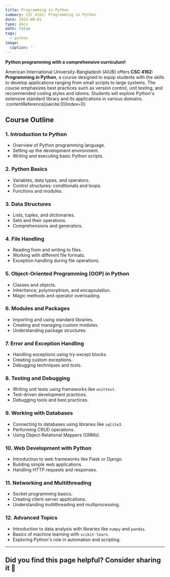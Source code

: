 ```yaml
---
title: Programming in Python
summary: CSC 4162: Programming in Python
date: 2022-08-01
type: docs
math: false
tags:
  - python
image:
  caption: ''
---
```


**Python programming with a comprehensive curriculum!**

American International University-Bangladesh (AIUB) offers **CSC 4162: Programming in Python**, a course designed to equip students with the skills to develop applications ranging from small scripts to large systems. The course emphasizes best practices such as version control, unit testing, and recommended coding styles and idioms. Students will explore Python's extensive standard library and its applications in various domains. :contentReference[oaicite:0]{index=0}

## Course Outline

### **1. Introduction to Python**
- Overview of Python programming language.
- Setting up the development environment.
- Writing and executing basic Python scripts.

### **2. Python Basics**
- Variables, data types, and operators.
- Control structures: conditionals and loops.
- Functions and modules.

### **3. Data Structures**
- Lists, tuples, and dictionaries.
- Sets and their operations.
- Comprehensions and generators.

### **4. File Handling**
- Reading from and writing to files.
- Working with different file formats.
- Exception handling during file operations.

### **5. Object-Oriented Programming (OOP) in Python**
- Classes and objects.
- Inheritance, polymorphism, and encapsulation.
- Magic methods and operator overloading.

### **6. Modules and Packages**
- Importing and using standard libraries.
- Creating and managing custom modules.
- Understanding package structures.

### **7. Error and Exception Handling**
- Handling exceptions using try-except blocks.
- Creating custom exceptions.
- Debugging techniques and tools.

### **8. Testing and Debugging**
- Writing unit tests using frameworks like `unittest`.
- Test-driven development practices.
- Debugging tools and best practices.

### **9. Working with Databases**
- Connecting to databases using libraries like `sqlite3`.
- Performing CRUD operations.
- Using Object-Relational Mappers (ORMs).

### **10. Web Development with Python**
- Introduction to web frameworks like Flask or Django.
- Building simple web applications.
- Handling HTTP requests and responses.

### **11. Networking and Multithreading**
- Socket programming basics.
- Creating client-server applications.
- Understanding multithreading and multiprocessing.

### **12. Advanced Topics**
- Introduction to data analysis with libraries like `numpy` and `pandas`.
- Basics of machine learning with `scikit-learn`.
- Exploring Python's role in automation and scripting.

---

## Did you find this page helpful? Consider sharing it 🙌
